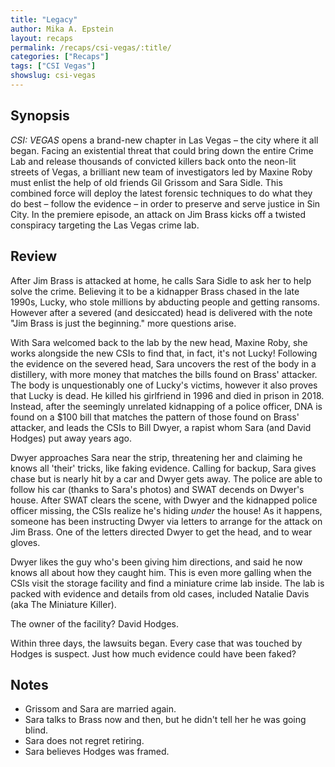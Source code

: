 ```yaml
---
title: "Legacy"
author: Mika A. Epstein
layout: recaps
permalink: /recaps/csi-vegas/:title/
categories: ["Recaps"]
tags: ["CSI Vegas"]
showslug: csi-vegas
---
```


## Synopsis

_CSI: VEGAS_ opens a brand-new chapter in Las Vegas – the city where it all began. Facing an existential threat that could bring down the entire Crime Lab and release thousands of convicted killers back onto the neon-lit streets of Vegas, a brilliant new team of investigators led by Maxine Roby must enlist the help of old friends Gil Grissom and Sara Sidle. This combined force will deploy the latest forensic techniques to do what they do best – follow the evidence – in order to preserve and serve justice in Sin City. In the premiere episode, an attack on Jim Brass kicks off a twisted conspiracy targeting the Las Vegas crime lab.

## Review

After Jim Brass is attacked at home, he calls Sara Sidle to ask her to help solve the crime. Believing it to be a kidnapper Brass chased in the late 1990s, Lucky, who stole millions by abducting people and getting ransoms.  However after a severed (and desiccated) head is delivered with the note "Jim Brass is just the beginning." more questions arise.

With Sara welcomed back to the lab by the new head, Maxine Roby, she works alongside the new CSIs to find that, in fact, it's not Lucky! Following the evidence on the severed head, Sara uncovers the rest of the body in a distillery, with more money that matches the bills found on Brass' attacker. The body is unquestionably one of Lucky's victims, however it also proves that Lucky is dead. He killed his girlfriend in 1996 and died in prison in 2018. Instead, after the seemingly unrelated kidnapping of a police officer, DNA is found on a $100 bill that matches the pattern of those found on Brass' attacker, and leads the CSIs to Bill Dwyer, a rapist whom Sara (and David Hodges) put away years ago.

Dwyer approaches Sara near the strip, threatening her and claiming he knows all 'their' tricks, like faking evidence. Calling for backup, Sara gives chase but is nearly hit by a car and Dwyer gets away. The police are able to follow his car (thanks to Sara's photos) and SWAT decends on Dwyer's house. After SWAT clears the scene, with Dwyer and the kidnapped police officer missing, the CSIs realize he's hiding _under_ the house! As it happens, someone has been instructing Dwyer via letters to arrange for the attack on Jim Brass. One of the letters directed Dwyer to get the head, and to wear gloves.

Dwyer likes the guy who's been giving him directions, and said he now knows all about how they caught him. This is even more galling when the CSIs visit the storage facility and find a miniature crime lab inside. The lab is packed with evidence and details from old cases, included Natalie Davis (aka The Miniature Killer).

The owner of the facility? David Hodges.

Within three days, the lawsuits began. Every case that was touched by Hodges is suspect. Just how much evidence could have been faked?

## Notes

* Grissom and Sara are married again.
* Sara talks to Brass now and then, but he didn't tell her he was going blind.
* Sara does not regret retiring.
* Sara believes Hodges was framed.
